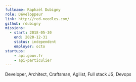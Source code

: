 ```yaml
---
fullname: Raphaël Dubigny
role: Développeur
link: http://red-needles.com/
github: rdubigny
missions:
  - start: 2018-05-30
    end: 2020-12-31
    status: independent
    employer: octo
startups:
    - api.gouv.fr
    - api-particulier
---
```


Developer, Architect, Craftsman, Agilist, Full stack JS, Devops
